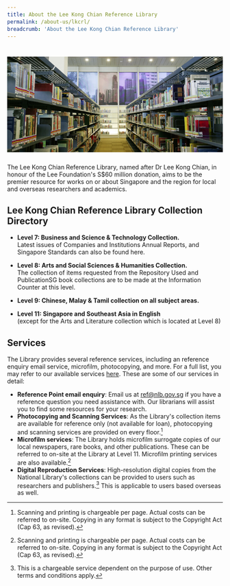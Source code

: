 ```yaml
---
title: About the Lee Kong Chian Reference Library
permalink: /about-us/lkcrl/
breadcrumb: 'About the Lee Kong Chian Reference Library'
---
```


# ![Lee Kong Chian Reference Library](/images/about-us/LKCRL-image.jpg)

The Lee Kong Chian Reference Library, named after Dr Lee Kong Chian, in honour of the Lee Foundation's S$60 million donation, aims to be the premier resource for works on or about Singapore and the region for local and overseas researchers and academics.

## **Lee Kong Chian Reference Library Collection Directory**

- **Level 7: Business and Science & Technology Collection.**<br>
  Latest issues of Companies and Institutions Annual Reports, and Singapore Standards can also be found here.
  
- **Level 8: Arts and Social Sciences & Humanities Collection.**<br>
  The collection of items requested from the Repository Used and PublicationSG book collections are to be made at the Information Counter at this level.
  
- **Level 9: Chinese, Malay & Tamil collection on all subject areas.**

- **Level 11: Singapore and Southeast Asia in English**<br>
  (except for the Arts and Literature collection which is located at Level 8)

## **Services**

The Library provides several reference services, including an reference enquiry email service, microfilm, photocopying, and more. For a full list, you may refer to our available services [here](https://www.nlb.gov.sg/Visit/GettingOriented/AvailableServices.aspx). These are some of our services in detail:

- **Reference Point email enquiry**: Email us at [ref@nlb.gov.sg](mailto:ref@nlb.gov.sg) if you have a reference question you need assistance with. Our librarians will assist you to find some resources for your research.
- **Photocopying and Scanning Services**: As the Library's collection items are available for reference only (not available for loan), photocopying and scanning services are provided on every floor.[^1]
- **Microfilm services**: The Library holds microfilm surrogate copies of our local newspapers, rare books, and other publications. These can be referred to on-site at the Library at Level 11. Microfilm printing services are also available.[^1]
- **Digital Reproduction Services**: High-resolution digital copies from the National Library's collections can be provided to users such as researchers and publishers.[^2] This is applicable to users based overseas as well.

[^1]: Scanning and printing is chargeable per page. Actual costs can be referred to on-site. Copying in any format is subject to the Copyright Act (Cap 63, as revised). 
[^2]: This is a chargeable service dependent on the purpose of use. Other terms and conditions apply.